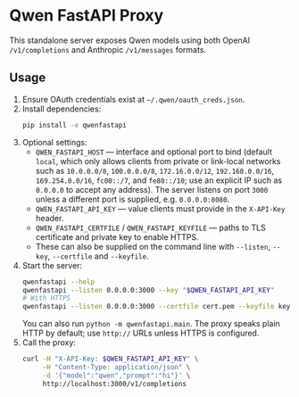 # Qwen FastAPI Proxy

This standalone server exposes Qwen models using both OpenAI `/v1/completions` and Anthropic `/v1/messages` formats.

## Usage

1. Ensure OAuth credentials exist at `~/.qwen/oauth_creds.json`.
2. Install dependencies:
    ```bash
    pip install -e qwenfastapi
    ```
3. Optional settings:
   - `QWEN_FASTAPI_HOST` — interface and optional port to bind (default `local`, which only allows clients from private or link-local networks such as `10.0.0.0/8`, `100.0.0.0/8`, `172.16.0.0/12`, `192.168.0.0/16`, `169.254.0.0/16`, `fc00::/7`, and `fe80::/10`; use an explicit IP such as `0.0.0.0` to accept any address). The server listens on port `3000` unless a different port is supplied, e.g. `0.0.0.0:8080`.
   - `QWEN_FASTAPI_API_KEY` — value clients must provide in the `X-API-Key` header.
   - `QWEN_FASTAPI_CERTFILE` / `QWEN_FASTAPI_KEYFILE` — paths to TLS certificate and private key to enable HTTPS.
   - These can also be supplied on the command line with `--listen`, `--key`, `--certfile` and `--keyfile`.
4. Start the server:
    ```bash
    qwenfastapi --help
    qwenfastapi --listen 0.0.0.0:3000 --key "$QWEN_FASTAPI_API_KEY"
    # With HTTPS
    qwenfastapi --listen 0.0.0.0:3000 --certfile cert.pem --keyfile key.pem
    ```
    You can also run `python -m qwenfastapi.main`.
   The proxy speaks plain HTTP by default; use `http://` URLs unless HTTPS is configured.
5. Call the proxy:
    ```bash
    curl -H "X-API-Key: $QWEN_FASTAPI_API_KEY" \
         -H "Content-Type: application/json" \
         -d '{"model":"qwen","prompt":"hi"}' \
         http://localhost:3000/v1/completions
    ```
